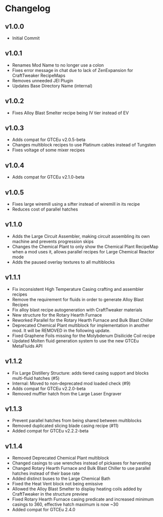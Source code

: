 # Changelog

## v1.0.0

* Initial Commit

## v1.0.1

* Renames Mod Name to no longer use a colon
* Fixes error message in chat due to lack of ZenExpansion for CraftTweaker RecipeMaps
* Removes unneeded JEI Plugin
* Updates Base Directory Name (internal)

## v1.0.2

* Fixes Alloy Blast Smelter recipe being IV tier instead of EV

## v1.0.3

* Adds compat for GTCEu v2.0.5-beta
* Changes multiblock recipes to use Platinum cables instead of Tungsten
* Fixes voltage of some mixer recipes

## v1.0.4

* Adds compat for GTCEu v2.1.0-beta

## v1.0.5

* Fixes large wiremill using a sifter instead of wiremill in its recipe
* Reduces cost of parallel hatches

## v1.1.0

* Adds the Large Circuit Assembler, making circuit assembling its own machine and prevents progression skips
* Changes the Chemical Plant to only show the Chemical Plant RecipeMap when a mod uses it, allows parallel recipes for
  Large Chemical Reactor mode
* Adds the paused overlay textures to all multiblocks

## v1.1.1

* Fix inconsistent High Temperature Casing crafting and assembler recipes
* Remove the requirement for fluids in order to generate Alloy Blast Recipes
* Fix alloy blast recipe autogeneration with CraftTweaker materials
* New structure for the Rotary Hearth Furnace
* Reworked Parallel for the Rotary Hearth Furnace and Bulk Blast Chiller
* Deprecated Chemical Plant multiblock for implementation in another mod. It will be REMOVED in the following update.
* Fixed Graphene Foils missing for the Molybdenum Disilicide Coil recipe
* Updated Molten fluid generation system to use the new GTCEu MetaFluids API

## v1.1.2

* Fix Large Distillery Structure: adds tiered casing support and blocks multi-fluid hatches (#5)
* Internal: Moved to non-deprecated mod loaded check (#9)
* Adds compat for GTCEu v2.2.0-beta
* Removed muffler hatch from the Large Laser Engraver

## v1.1.3

* Prevent parallel hatches from being shared between multiblocks
* Removed duplicated slicing blade casing recipe (#11)
* Added compat for GTCEu v2.2.2-beta

## v1.1.4

* Removed Deprecated Chemical Plant multiblock
* Changed casings to use wrenches instead of pickaxes for harvesting
* Changed Rotary Hearth Furnace and Bulk Blast Chiller to use parallel hatches instead of their base rate
* Added distinct buses to the Large Chemical Bath
* Fixed the Heat Vent block not being emissive
* Allowed the Alloy Blast Smelter to display heating coils added by CraftTweaker in the structure preview
* Fixed Rotary Hearth Furnace casing predicate and increased minimum casings to 360, effective hatch maximum is now ~30
* Added compat for GTCEu 2.4.0
